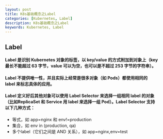 ```yaml
---
layout: post  
title: K8s基础概念之Label  
categories: [Kubernetes, Label]  
description: K8s基础概念之Label  
keywords: Kubernetes, Label  
---
```


## Label  

#### Label 是识别 Kubernetes 对象的标签，以 key/value 的方式附加到对象上（key 最长不能超过 63 字节，value 可以为空，也可以是不超过 253 字节的字符串）。  

#### Label 不提供唯一性，并且实际上经常是很多对象（如 Pods）都使用相同的 label 来标志具体的应用。  

#### Label 定义好后其他对象可以使用 Label Selector 来选择一组相同 label 的对象（比如ReplicaSet 和 Service 用 label 来选择一组 Pod）。Label Selector 支持以下几种方式：  
- 等式，如 app=nginx 和 env!=production
- 集合，如 env in (production, qa)
- 多个label（它们之间是 AND 关系），如 app=nginx,env=test